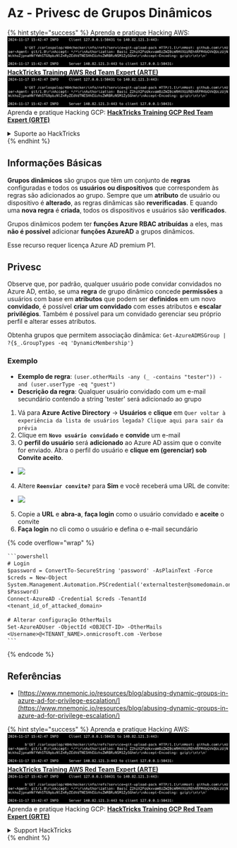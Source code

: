 # Az - Privesc de Grupos Dinâmicos

{% hint style="success" %}
Aprenda e pratique Hacking AWS:<img src="../../../.gitbook/assets/image (1).png" alt="" data-size="line">[**HackTricks Training AWS Red Team Expert (ARTE)**](https://training.hacktricks.xyz/courses/arte)<img src="../../../.gitbook/assets/image (1).png" alt="" data-size="line">\
Aprenda e pratique Hacking GCP: <img src="../../../.gitbook/assets/image (2).png" alt="" data-size="line">[**HackTricks Training GCP Red Team Expert (GRTE)**<img src="../../../.gitbook/assets/image (2).png" alt="" data-size="line">](https://training.hacktricks.xyz/courses/grte)

<details>

<summary>Suporte ao HackTricks</summary>

* Confira os [**planos de assinatura**](https://github.com/sponsors/carlospolop)!
* **Junte-se ao** 💬 [**grupo do Discord**](https://discord.gg/hRep4RUj7f) ou ao [**grupo do telegram**](https://t.me/peass) ou **siga**-nos no **Twitter** 🐦 [**@hacktricks\_live**](https://twitter.com/hacktricks\_live)**.**
* **Compartilhe truques de hacking enviando PRs para o** [**HackTricks**](https://github.com/carlospolop/hacktricks) e [**HackTricks Cloud**](https://github.com/carlospolop/hacktricks-cloud) repositórios do github.

</details>
{% endhint %}

## Informações Básicas

**Grupos dinâmicos** são grupos que têm um conjunto de **regras** configuradas e todos os **usuários ou dispositivos** que correspondem às regras são adicionados ao grupo. Sempre que um **atributo** de usuário ou dispositivo é **alterado**, as regras dinâmicas são **reverificadas**. E quando uma **nova regra** é **criada**, todos os dispositivos e usuários são **verificados**.

Grupos dinâmicos podem ter **funções Azure RBAC atribuídas** a eles, mas **não é possível** adicionar **funções AzureAD** a grupos dinâmicos.

Esse recurso requer licença Azure AD premium P1.

## Privesc

Observe que, por padrão, qualquer usuário pode convidar convidados no Azure AD, então, se uma **regra** de grupo dinâmico concede **permissões** a usuários com base em **atributos** que podem ser **definidos** em um novo **convidado**, é possível **criar um convidado** com esses atributos e **escalar privilégios**. Também é possível para um convidado gerenciar seu próprio perfil e alterar esses atributos.

Obtenha grupos que permitem associação dinâmica: `Get-AzureADMSGroup | ?{$_.GroupTypes -eq 'DynamicMembership'}`

### Exemplo

* **Exemplo de regra**: `(user.otherMails -any (_ -contains "tester")) -and (user.userType -eq "guest")`
* **Descrição da regra**: Qualquer usuário convidado com um e-mail secundário contendo a string 'tester' será adicionado ao grupo

1. Vá para **Azure Active Directory** -> **Usuários** e **clique** em `Quer voltar à experiência da lista de usuários legada? Clique aqui para sair da prévia`
2. Clique em **`Novo usuário convidado`** e **convide** um e-mail
3. O **perfil do usuário** será **adicionado** ao Azure AD assim que o convite for enviado. Abra o perfil do usuário e **clique em (gerenciar) sob Convite aceito**.
* ![](<../../../.gitbook/assets/image (281).png>)
4. Altere **`Reenviar convite?`** para **Sim** e você receberá uma URL de convite:
* ![](<../../../.gitbook/assets/image (205).png>)
5. Copie a **URL** e **abra-a**, **faça login** como o usuário convidado e **aceite** o convite
6. **Faça login** no cli como o usuário e defina o e-mail secundário

{% code overflow="wrap" %}
````
```powershell
# Login
$password = ConvertTo-SecureString 'password' -AsPlainText -Force
$creds = New-Object
System.Management.Automation.PSCredential('externaltester@somedomain.onmicrosoft.com', $Password)
Connect-AzureAD -Credential $creds -TenantId <tenant_id_of_attacked_domain>

# Alterar configuração OtherMails
Set-AzureADUser -ObjectId <OBJECT-ID> -OtherMails <Username>@<TENANT_NAME>.onmicrosoft.com -Verbose
```
````
{% endcode %}

## Referências

* [https://www.mnemonic.io/resources/blog/abusing-dynamic-groups-in-azure-ad-for-privilege-escalation/](https://www.mnemonic.io/resources/blog/abusing-dynamic-groups-in-azure-ad-for-privilege-escalation/)

{% hint style="success" %}
Aprenda e pratique Hacking AWS:<img src="../../../.gitbook/assets/image (1).png" alt="" data-size="line">[**HackTricks Training AWS Red Team Expert (ARTE)**](https://training.hacktricks.xyz/courses/arte)<img src="../../../.gitbook/assets/image (1).png" alt="" data-size="line">\
Aprenda e pratique Hacking GCP: <img src="../../../.gitbook/assets/image (2).png" alt="" data-size="line">[**HackTricks Training GCP Red Team Expert (GRTE)**<img src="../../../.gitbook/assets/image (2).png" alt="" data-size="line">](https://training.hacktricks.xyz/courses/grte)

<details>

<summary>Support HackTricks</summary>

* Confira os [**planos de assinatura**](https://github.com/sponsors/carlospolop)!
* **Junte-se ao** 💬 [**grupo do Discord**](https://discord.gg/hRep4RUj7f) ou ao [**grupo do telegram**](https://t.me/peass) ou **siga**-nos no **Twitter** 🐦 [**@hacktricks\_live**](https://twitter.com/hacktricks\_live)**.**
* **Compartilhe truques de hacking enviando PRs para os repositórios do** [**HackTricks**](https://github.com/carlospolop/hacktricks) e [**HackTricks Cloud**](https://github.com/carlospolop/hacktricks-cloud).

</details>
{% endhint %}
